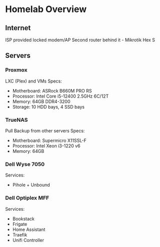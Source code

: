 # Homelab Overview
## Internet
ISP provided locked modem/AP
Second router behind it - Mikrotik Hex S

## Servers
### Proxmox
LXC (Plex) and VMs
Specs:
- Motherboard: ASRock B660M PRO RS
- Processor: Intel Core i5-12400 2.5GHz 6C/12T
- Memory: 64GB DDR4-3200
- Storage: 10 HDD bays, 4 SSD bays

### TrueNAS
Pull Backup from other servers
Specs:
- Motherboard: Supermicro X11SSL-F
- Processor: Intel Xeon i3-1220 v6 
- Memory: 64GB

### Dell Wyse 7050
Services:
- Pihole + Unbound

### Dell Optiplex MFF
Services:
- Bookstack
- Frigate
- Home Assistant
- Traefik
- Unifi Controller

